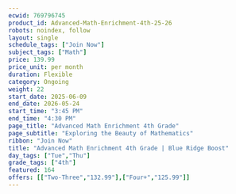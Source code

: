 ```yaml
---
ecwid: 769796745
product_id: Advanced-Math-Enrichment-4th-25-26
robots: noindex, follow
layout: single
schedule_tags: ["Join Now"]
subject_tags: ["Math"]
price: 139.99
price_unit: per month
duration: Flexible
category: Ongoing
weight: 22
start_date: 2025-06-09
end_date: 2026-05-24
start_time: "3:45 PM"
end_time: "4:30 PM"
page_title: "Advanced Math Enrichment 4th Grade"
page_subtitle: "Exploring the Beauty of Mathematics"
ribbon: "Join Now"
title: "Advanced Math Enrichment 4th Grade | Blue Ridge Boost"
day_tags: ["Tue","Thu"]
grade_tags: ["4th"]
featured: 164
offers: [["Two-Three","132.99"],["Four+","125.99"]]
---
```

